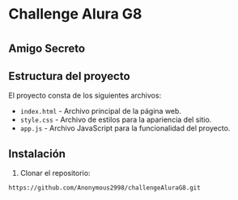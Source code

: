 <h1> Challenge Alura G8 <h1>
<h2> Amigo Secreto <h2>

## Estructura del proyecto

El proyecto consta de los siguientes archivos:

- `index.html` - Archivo principal de la página web.
- `style.css` - Archivo de estilos para la apariencia del sitio.
- `app.js` - Archivo JavaScript para la funcionalidad del proyecto.

## Instalación

1. Clonar el repositorio:

```https://github.com/Anonymous2998/challengeAluraG8.git```
